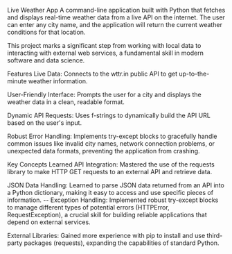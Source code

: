 Live Weather App
A command-line application built with Python that fetches and displays real-time weather data from a live API on the internet. The user can enter any city name, and the application will return the current weather conditions for that location.

This project marks a significant step from working with local data to interacting with external web services, a fundamental skill in modern software and data science.

Features
Live Data: Connects to the wttr.in public API to get up-to-the-minute weather information.

User-Friendly Interface: Prompts the user for a city and displays the weather data in a clean, readable format.

Dynamic API Requests: Uses f-strings to dynamically build the API URL based on the user's input.

Robust Error Handling: Implements try-except blocks to gracefully handle common issues like invalid city names, network connection problems, or unexpected data formats, preventing the application from crashing.

Key Concepts Learned
API Integration: Mastered the use of the requests library to make HTTP GET requests to an external API and retrieve data.

JSON Data Handling: Learned to parse JSON data returned from an API into a Python dictionary, making it easy to access and use specific pieces of information.
--   Exception Handling: Implemented robust try-except blocks to manage different types of potential errors (HTTPError, RequestException), a crucial skill for building reliable applications that depend on external services.

External Libraries: Gained more experience with pip to install and use third-party packages (requests), expanding the capabilities of standard Python.